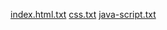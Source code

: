 [index.html.txt](https://github.com/user-attachments/files/20149336/index.html.txt)
[css.txt](https://github.com/user-attachments/files/20149337/css.txt)
[java-script.txt](https://github.com/user-attachments/files/20149343/java-script.txt)
